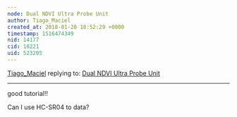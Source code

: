 ```yaml
---
node: Dual NDVI Ultra Probe Unit
author: Tiago_Maciel
created_at: 2018-01-20 18:52:29 +0000
timestamp: 1516474349
nid: 14177
cid: 18221
uid: 523205
---
```




[Tiago_Maciel](../profile/Tiago_Maciel) replying to: [Dual NDVI Ultra Probe Unit](../notes/cfastie/05-11-2017/dual-ndvi-ultra-probe-unit)

----
good tutorial!!

Can I use HC-SR04 to data?